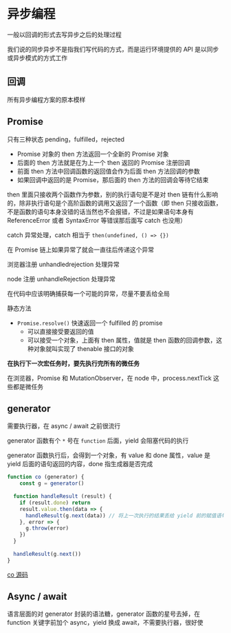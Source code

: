 # 异步编程

一般以回调的形式去写异步之后的处理过程

我们说的同步异步不是指我们写代码的方式，而是运行环境提供的 API 是以同步或异步模式的方式工作

## 回调

所有异步编程方案的原本模样

## Promise

只有三种状态 pending，fulfilled，rejected

- Promise 对象的 then 方法返回一个全新的 Promise 对象
- 后面的 then 方法就是在为上一个 then 返回的 Promise 注册回调
- 前面 then 方法中回调函数的返回值会作为后面 then 方法回调的参数
- 如果回调中返回的是 Promise，那后面的 then 方法的回调会等待它结束

then 里面只接收两个函数作为参数，别的执行语句是不是对 then 链有什么影响的，除非执行语句是个高阶函数的调用又返回了一个函数（即 then 只接收函数，不是函数的语句本身没错的话当然也不会报错，不过是如果语句本身有 ReferenceError 或者 SyntaxError 等错误那后面写 catch 也没用）

catch 异常处理，catch 相当于 `then(undefined, () => {})` 

在 Promise 链上如果异常了就会一直往后传递这个异常

浏览器注册 unhandledrejection 处理异常

node 注册 unhandleRejection 处理异常

在代码中应该明确捕获每一个可能的异常，尽量不要丢给全局

静态方法

- `Promise.resolve()` 快速返回一个 fulfilled 的 promise
  - 可以直接接受要返回的值
  - 可以接受一个对象，上面有 then 属性，值就是 then 函数的回调参数，这种对象就叫实现了 thenable 接口的对象

**在执行下一次宏任务时，要先执行完所有的微任务**

在浏览器，Promise 和 MutationObserver，在 node 中，process.nextTick 这些都是微任务

## generator

需要执行器，在 async / await 之前很流行

generator 函数有个 `*`  号在 `function` 后面，yield 会阻塞代码的执行

generator 函数执行后，会得到一个对象，有 value 和 done 属性，value 是 yield 后面的语句返回的内容，done 指生成器是否完成

```js
function co (generator) {
	const g = generator()
  
  function handleResult (result) {
    if (result.done) return
    result.value.then(data => {
      handleResult(g.next(data)) // 将上一次执行的结果丢给 yield 前的赋值语句，并递归执行这个 generator
    }, error => {
      g.throw(error)
    })
  }
  
  handleResult(g.next())
}
```

[co 源码](https://github.com/tj/co)

## Async / await 

语言层面的对 generator 封装的语法糖，generator 函数的星号去掉，在 function 关键字前加个 async，yield 换成 await，不需要执行器，很好使